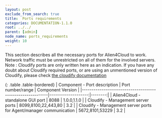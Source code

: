 ```yaml
---
layout: post
exclude_from_search: true
title:  Ports requirements
categories: DOCUMENTATION-1.1.0
root: ../../
parent: [admin]
node_name: ports_requirements
weight: 10
---
```


This section describes all the necessary ports for Alien4Cloud to work. Network traffic must be unrestricted on all of them for the involved servers.
Note : Cloudify ports are only written here as an indication. If you have any doubt about Cloudify required ports, or are using an unmentioned version of Cloudify, please check [the cloudify documentation](http://getcloudify.org/guide)

{: .table .table-bordered}
| Component - Port description                               | Port number/range   | Component Version |
|------------------------------------------------------------|--------------------:|--------:|
| Alien4Cloud - standalone GUI port                          |         8088        |     1.0.0,1.1.0 |
| Cloudify - Management server ports                         | 8099,8100,22,443,80 |     3.2 |
| Cloudify - Management server ports for Agent/manager communication |   5672,8101,53229   |     3.2 |



